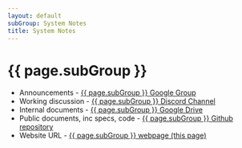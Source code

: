 ```yaml
---
layout: default
subGroup: System Notes
title: System Notes
---
```


# {{ page.subGroup }}

- Announcements - [ {{ page.subGroup }} Google Group](https://groups.google.com/a/bswg.org/g/results)
- Working discussion - [ {{ page.subGroup }} Discord Channel](https://discord.gg/f4KvpxZmRs)
- Internal documents - [ {{ page.subGroup }} Google Drive](https://drive.google.com/drive/u/1/folders/1HgshsJnvq-2DaAITCJNrxWcuSKDQlbz1)
- Public documents, inc specs, code - [ {{ page.subGroup }} Github repository](https://github.com/theBSWG/results)
- Website URL - [ {{ page.subGroup }} webpage (this page)](https://bswg.org/results)